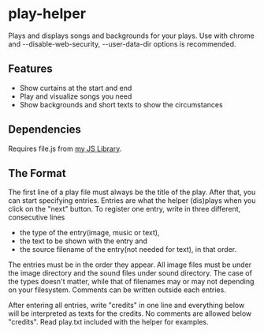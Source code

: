 # play-helper
Plays and displays songs and backgrounds for your plays. Use with chrome and --disable-web-security, --user-data-dir options is recommended.

## Features
- Show curtains at the start and end
- Play and visualize songs you need
- Show backgrounds and short texts to show the circumstances

## Dependencies
Requires file.js from [my JS Library](https://github.com/busyVision/js-library).

## The Format
The first line of a play file must always be the title of the play. After that, you can start specifying entries. Entries are what the helper (dis)plays when you click on the "next" button. To register one entry, write in three different, consecutive lines

- the type of the entry(image, music or text),
- the text to be shown with the entry and
- the source filename of the entry(not needed for text), in that order.

The entries must be in the order they appear. All image files must be under the image directory and the sound files under sound directory. The case of the types doesn't matter, while that of filenames may or may not depending on your filesystem. Comments can be written outside each entries.

After entering all entries, write "credits" in one line and everything below will be interpreted as texts for the credits. No comments are allowed below "credits". Read play.txt included with the helper for examples.